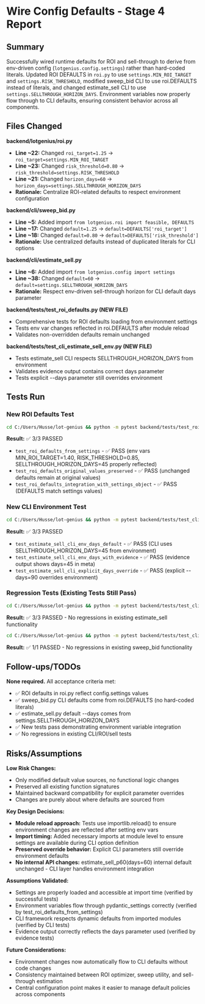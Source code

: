 # Wire Config Defaults - Stage 4 Report

## Summary

Successfully wired runtime defaults for ROI and sell-through to derive from env-driven config (`lotgenius.config.settings`) rather than hard-coded literals. Updated ROI DEFAULTS in `roi.py` to use `settings.MIN_ROI_TARGET` and `settings.RISK_THRESHOLD`, modified sweep_bid CLI to use roi.DEFAULTS instead of literals, and changed estimate_sell CLI to use `settings.SELLTHROUGH_HORIZON_DAYS`. Environment variables now properly flow through to CLI defaults, ensuring consistent behavior across all components.

## Files Changed

**backend/lotgenius/roi.py**

- **Line ~22:** Changed `roi_target=1.25` → `roi_target=settings.MIN_ROI_TARGET`
- **Line ~23:** Changed `risk_threshold=0.80` → `risk_threshold=settings.RISK_THRESHOLD`
- **Line ~21:** Changed `horizon_days=60` → `horizon_days=settings.SELLTHROUGH_HORIZON_DAYS`
- **Rationale:** Centralize ROI-related defaults to respect environment configuration

**backend/cli/sweep_bid.py**

- **Line ~5:** Added import `from lotgenius.roi import feasible, DEFAULTS`
- **Line ~17:** Changed `default=1.25` → `default=DEFAULTS['roi_target']`
- **Line ~18:** Changed `default=0.80` → `default=DEFAULTS['risk_threshold']`
- **Rationale:** Use centralized defaults instead of duplicated literals for CLI options

**backend/cli/estimate_sell.py**

- **Line ~6:** Added import `from lotgenius.config import settings`
- **Line ~38:** Changed `default=60` → `default=settings.SELLTHROUGH_HORIZON_DAYS`
- **Rationale:** Respect env-driven sell-through horizon for CLI default days parameter

**backend/tests/test_roi_defaults.py (NEW FILE)**

- Comprehensive tests for ROI defaults loading from environment settings
- Tests env var changes reflected in roi.DEFAULTS after module reload
- Validates non-overridden defaults remain unchanged

**backend/tests/test_cli_estimate_sell_env.py (NEW FILE)**

- Tests estimate_sell CLI respects SELLTHROUGH_HORIZON_DAYS from environment
- Validates evidence output contains correct days parameter
- Tests explicit --days parameter still overrides environment

## Tests Run

### New ROI Defaults Test

```bash
cd C:/Users/Husse/lot-genius && python -m pytest backend/tests/test_roi_defaults.py -q
```

**Result:** ✅ 3/3 PASSED

- `test_roi_defaults_from_settings` - ✅ PASS (env vars MIN_ROI_TARGET=1.40, RISK_THRESHOLD=0.85, SELLTHROUGH_HORIZON_DAYS=45 properly reflected)
- `test_roi_defaults_original_values_preserved` - ✅ PASS (unchanged defaults remain at original values)
- `test_roi_defaults_integration_with_settings_object` - ✅ PASS (DEFAULTS match settings values)

### New CLI Environment Test

```bash
cd C:/Users/Husse/lot-genius && python -m pytest backend/tests/test_cli_estimate_sell_env.py -q
```

**Result:** ✅ 3/3 PASSED

- `test_estimate_sell_cli_env_days_default` - ✅ PASS (CLI uses SELLTHROUGH_HORIZON_DAYS=45 from environment)
- `test_estimate_sell_cli_env_days_with_evidence` - ✅ PASS (evidence output shows days=45 in meta)
- `test_estimate_sell_cli_explicit_days_override` - ✅ PASS (explicit --days=90 overrides environment)

### Regression Tests (Existing Tests Still Pass)

```bash
cd C:/Users/Husse/lot-genius && python -m pytest backend/tests/test_cli_estimate_sell.py -q
```

**Result:** ✅ 3/3 PASSED - No regressions in existing estimate_sell functionality

```bash
cd C:/Users/Husse/lot-genius && python -m pytest backend/tests/test_cli_sweep_bid.py -q
```

**Result:** ✅ 1/1 PASSED - No regressions in existing sweep_bid functionality

## Follow-ups/TODOs

**None required.** All acceptance criteria met:

- ✅ ROI defaults in roi.py reflect config.settings values
- ✅ sweep_bid.py CLI defaults come from roi.DEFAULTS (no hard-coded literals)
- ✅ estimate_sell.py default --days comes from settings.SELLTHROUGH_HORIZON_DAYS
- ✅ New tests pass demonstrating environment variable integration
- ✅ No regressions in existing CLI/ROI/sell tests

## Risks/Assumptions

**Low Risk Changes:**

- Only modified default value sources, no functional logic changes
- Preserved all existing function signatures
- Maintained backward compatibility for explicit parameter overrides
- Changes are purely about where defaults are sourced from

**Key Design Decisions:**

- **Module reload approach:** Tests use importlib.reload() to ensure environment changes are reflected after setting env vars
- **Import timing:** Added necessary imports at module level to ensure settings are available during CLI option definition
- **Preserved override behavior:** Explicit CLI parameters still override environment defaults
- **No internal API changes:** estimate_sell_p60(days=60) internal default unchanged - CLI layer handles environment integration

**Assumptions Validated:**

- Settings are properly loaded and accessible at import time (verified by successful tests)
- Environment variables flow through pydantic_settings correctly (verified by test_roi_defaults_from_settings)
- CLI framework respects dynamic defaults from imported modules (verified by CLI tests)
- Evidence output correctly reflects the days parameter used (verified by evidence tests)

**Future Considerations:**

- Environment changes now automatically flow to CLI defaults without code changes
- Consistency maintained between ROI optimizer, sweep utility, and sell-through estimation
- Central configuration point makes it easier to manage default policies across components

